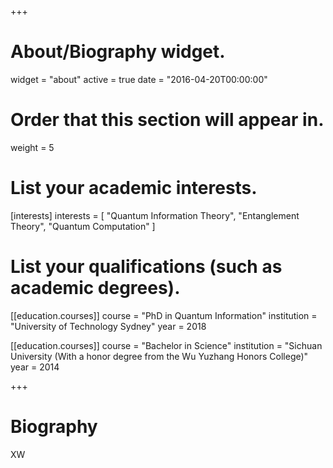 +++
# About/Biography widget.
widget = "about"
active = true
date = "2016-04-20T00:00:00"

# Order that this section will appear in.
weight = 5

# List your academic interests.
[interests]
  interests = [
    "Quantum Information Theory",
    "Entanglement Theory",
    "Quantum Computation"
  ]

# List your qualifications (such as academic degrees).
[[education.courses]]
  course = "PhD in Quantum Information"
  institution = "University of Technology Sydney"
  year = 2018

[[education.courses]]
  course = "Bachelor in Science"
  institution = "Sichuan University (With a honor degree from the Wu Yuzhang Honors College)"
  year = 2014
 
+++

# Biography

XW


